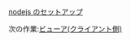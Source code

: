 [nodejs のセットアップ](/ja-JP/viewer/java.md ':include :type=markdown')

次の作業:[ビューア(クライアント側)](/ja-JP/viewer/2legged/ui)